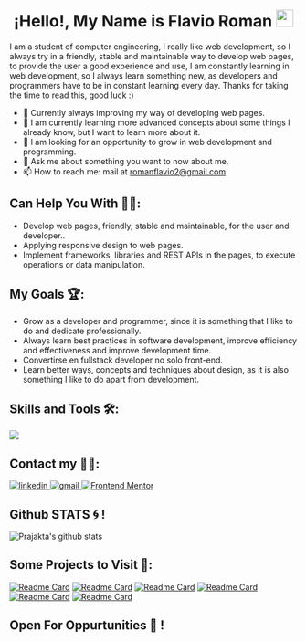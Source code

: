 
<!-- <img src="https://media.tenor.com/5tq8ILMQ4G0AAAAd/html-css.gif" width="1250" height="500" /> -->

<h1 align="center">¡Hello!, My Name is Flavio Roman <img src="https://raw.githubusercontent.com/MartinHeinz/MartinHeinz/master/wave.gif" width="30px"></h1>

<p>
  I am a student of computer engineering, I really like web development, so I always try in a friendly, stable and maintainable way to develop web pages, to provide the user a good experience   and use, 
  I am constantly learning in web development, so I always learn something new, as developers and programmers have to be in constant learning every day. Thanks for taking the time to read this, good luck 
  :)
</p>

- 🔭 Currently always improving my way of developing web pages.
- 🌱 I am currently learning more advanced concepts about some things I already know, but I want to learn more about it.
- 👯 I am looking for an opportunity to grow in web development and programming.
- 💬 Ask me about something you want to now about me.
- 📫 How to reach me: mail at romanflavio2@gmail.com

## Can Help You With 👩‍💻:
- Develop web pages, friendly, stable and maintainable, for the user and developer..
- Applying responsive design to web pages.
- Implement frameworks, libraries and REST APIs in the pages, to execute operations or data manipulation.

## My Goals 🏆:
- Grow as a developer and programmer, since it is something that I like to do and dedicate professionally.
- Always learn best practices in software development, improve efficiency and effectiveness and improve development time.
- Convertirse en fullstack developer no solo front-end.
- Learn better ways, concepts and techniques about design, as it is also something I like to do apart from development. 

## Skills and Tools 🛠️:
 <img src="https://skillicons.dev/icons?i=git,bootstrap,css,sass,discord,figma,github,html,java,php,js,linux,materialui,mysql,nextjs,nodejs,react,vite,tailwind,netlify,replit,vscode&perline=14" />
 
## Contact my 🤝🏻:
<a href="https://www.linkedin.com/in/flavio-roman-1946201b5/" target="_blank">
 <img src="https://img.shields.io/badge/LinkedIn-0077B5?style=for-the-badge&logo=linkedin&logoColor=white" alt="linkedin" />
</a>
<a href="mailto:romanflavio2@gmail.com" target="_blank">
 <img src="https://img.shields.io/badge/Gmail-D14836?style=for-the-badge&logo=gmail&logoColor=white" alt="gmail" />
</a>
<a href="mailto:romanflavio2@gmail.com">
  <img src="https://camo.githubusercontent.com/fe4f685f3dfccebdc79852e415218057fa8000d2baa8dcb3ae757822e64272ca/68747470733a2f2f696d672e736869656c64732e696f2f62616467652f2d46726f6e74656e642532304d656e746f722d3546334443343f7374796c653d666f722d7468652d6261646765266c6f676f3d46726f6e74656e644d656e746f72266c6f676f436f6c6f723d7768697465266c696e6b3d68747470733a2f2f7777772e66726f6e74656e646d656e746f722e696f2f70726f66696c652f4d656c76696e416775696c6172" alt="Frontend Mentor" data-canonical-src="https://img.shields.io/badge/-Frontend%20Mentor-5F3DC4?style=for-the-badge&amp;logo=FrontendMentor&amp;logoColor=white&amp;link=https://www.frontendmentor.io/profile/FRG152">
</a>

## Github STATS :cyclone: !

![Prajakta's github stats](https://github-readme-stats.vercel.app/api?username=FlavioRoman&show_icons=true&theme=dracula)
<br>

## Some Projects to Visit 🚩: 
[![Readme Card](https://github-readme-stats.vercel.app/api/pin/?username=FlavioRoman&theme=dracula&repo=pricing_toggle)](https://github.com/FlavioRoman/pricing_toggle)
[![Readme Card](https://github-readme-stats.vercel.app/api/pin/?username=FlavioRoman&theme=dracula&repo=static_job_listings)](https://github.com/FlavioRoman/static_job_listings)
[![Readme Card](https://github-readme-stats.vercel.app/api/pin/?username=FlavioRoman&theme=dracula&repo=qr-code-js)](https://github.com/FlavioRoman/qr-code-js)
[![Readme Card](https://github-readme-stats.vercel.app/api/pin/?username=FlavioRoman&theme=dracula&repo=fylo_dark_theme)](https://github.com/FlavioRoman/fylo_dark_theme)
[![Readme Card](https://github-readme-stats.vercel.app/api/pin/?username=FlavioRoman&theme=dracula&repo=est_countries_api_with_color_theme_switcher)](https://github.com/FlavioRoman/est_countries_api_with_color_theme_switcher)
[![Readme Card](https://github-readme-stats.vercel.app/api/pin/?username=FlavioRoman&theme=dracula&repo=nft_card)](https://github.com/FlavioRoman/nft_card)

## Open For Oppurtunities :purple_heart: !


